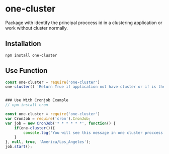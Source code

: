 # one-cluster
Package with identify the principal proccess id in a clustering application or work without cluster normally.

## Installation

```
npm install one-cluster
```

## Use Function

```javascript
const one-cluster = require('one-cluster')
one-cluster() 'Return True if application not have cluster or if is the principal proccess in a cluster application'


### Use With Cronjob Example 
// npm install cron

const one-cluster = require('one-cluster')
var CronJob = require('cron').CronJob;
var job = new CronJob('* * * * * *', function() {
    if(one-cluster()){
        console.log('You will see this message in one cluster proccess');
    }
}, null, true, 'America/Los_Angeles');
job.start();



